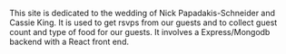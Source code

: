This site is dedicated to the wedding of Nick Papadakis-Schneider and Cassie King. 
It is used to get rsvps from our guests and to collect guest count and type of food for our guests. It involves a Express/Mongodb backend with a React front end. 
